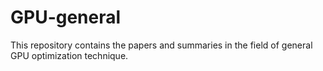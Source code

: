 # GPU-general

This repository contains the papers and summaries in the field of general GPU optimization technique. 
